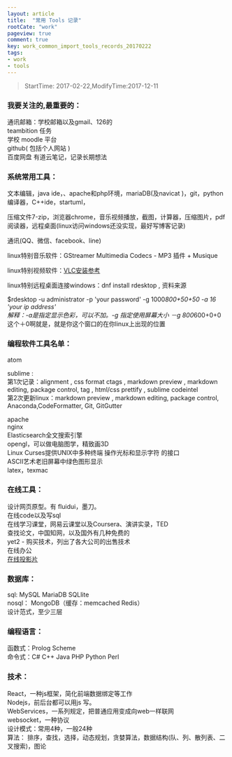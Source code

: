 ```yaml
---
layout: article
title:  "常用 Tools 记录"
rootCate: "work"
pageview: true
comment: true
key: work_common_import_tools_records_20170222
tags:
- work
- tools  
---
```


> StartTime: 2017-02-22,ModifyTime:2017-12-11

<!---more--->

### 我要关注的,最重要的：
通讯邮箱：学校邮箱以及gmail、126的  
teambition 任务  
学校 moodle 平台  
github( 包括个人网站 )  
百度网盘
有道云笔记，记录长期想法

### 系统常用工具：
文本编辑，java ide，、apache和php环境，mariaDB(及navicat )，git，python编译器，C++ide，startuml，

压缩文件7-zip，浏览器chrome，音乐视频播放，截图，计算器，压缩图片，pdf阅读器，远程桌面(linux访问windows还没实现，最好写博客记录)

通讯(QQ、微信、facebook、line)

linux特别音乐软件：GStreamer Multimedia Codecs - MP3 插件 + Musique

linux特别视频软件：[VLC安装参考](https://ask.fedoraproject.org/en/question/9111/sticky-what-plugins-do-i-need-to-install-to-watch-movies-and-listen-to-music/)

linux特别远程桌面连接windows：dnf install rdesktop , 资料来源

$rdesktop -u administrator -p 'your password' -g 1000*800+50+50 -a 16 'your ip address'  
解释：-a是指定显示色彩，可以不加。-g 指定使用屏幕大小  －g 800*600+0+0 这个＋0啊就是，就是你这个窗口的在你linux上出现的位置

### 编程软件工具名单：
atom

sublime :  
第1次记录：alignment , css format ctags  ,  markdown preview ,  markdown editing, package control, tag , html/css prettify , sublime codeintel  
第2次更新linux：markdown preview ,  markdown editing, package control, Anaconda,CodeFormatter, Git, GitGutter

apache  
nginx  
Elasticsearch全文搜索引擎  
opengl，可以做电脑图学，精致画3D  
Linux Curses提供UNIX中多种终端 操作光标和显示字符 的接口  
ASCII艺术老旧屏幕中绿色图形显示  
latex，texmac  

### 在线工具：
设计网页原型。有 fluidui，墨刀。  
在线code以及写sql  
在线学习课堂，网易云课堂以及Coursera、演讲实录，TED  
查找论文，中国知网，以及国外有几种免费的  
yet2 - 购买技术，列出了各大公司的出售技术  
在线办公  
[在线投影片](https://slides.com/  )


### 数据库：
sql: MySQL   MariaDB   SQLlite  
nosql： MongoDB（缓存：memcached Redis）  
设计范式，至少三层  


### 编程语言：
函数式：Prolog    Scheme  
命令式：C#   C++  Java    PHP   Python   Perl

### 技术：
React，一种js框架，简化前端数据绑定等工作  
Nodejs，前后台都可以用js 写。  
WebServices，一系列规定，把普通应用变成向web一样联网  
websocket，一种协议  
设计模式：常用4种，一般24种  
算法： 排序，查找，选择，动态规划，贪婪算法，数据结构(队、列、散列表、二叉搜索)，图论  
